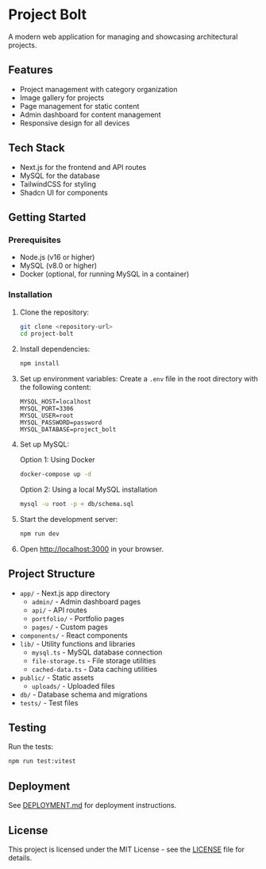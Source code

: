 # Project Bolt

A modern web application for managing and showcasing architectural projects.

## Features

- Project management with category organization
- Image gallery for projects
- Page management for static content
- Admin dashboard for content management
- Responsive design for all devices

## Tech Stack

- Next.js for the frontend and API routes
- MySQL for the database
- TailwindCSS for styling
- Shadcn UI for components

## Getting Started

### Prerequisites

- Node.js (v16 or higher)
- MySQL (v8.0 or higher)
- Docker (optional, for running MySQL in a container)

### Installation

1. Clone the repository:
   ```bash
   git clone <repository-url>
   cd project-bolt
   ```

2. Install dependencies:
   ```bash
   npm install
   ```

3. Set up environment variables:
   Create a `.env` file in the root directory with the following content:
   ```
   MYSQL_HOST=localhost
   MYSQL_PORT=3306
   MYSQL_USER=root
   MYSQL_PASSWORD=password
   MYSQL_DATABASE=project_bolt
   ```

4. Set up MySQL:
   
   Option 1: Using Docker
   ```bash
   docker-compose up -d
   ```
   
   Option 2: Using a local MySQL installation
   ```bash
   mysql -u root -p < db/schema.sql
   ```

5. Start the development server:
   ```bash
   npm run dev
   ```

6. Open [http://localhost:3000](http://localhost:3000) in your browser.

## Project Structure

- `app/` - Next.js app directory
  - `admin/` - Admin dashboard pages
  - `api/` - API routes
  - `portfolio/` - Portfolio pages
  - `pages/` - Custom pages
- `components/` - React components
- `lib/` - Utility functions and libraries
  - `mysql.ts` - MySQL database connection
  - `file-storage.ts` - File storage utilities
  - `cached-data.ts` - Data caching utilities
- `public/` - Static assets
  - `uploads/` - Uploaded files
- `db/` - Database schema and migrations
- `tests/` - Test files

## Testing

Run the tests:
```bash
npm run test:vitest
```

## Deployment

See [DEPLOYMENT.md](DEPLOYMENT.md) for deployment instructions.

## License

This project is licensed under the MIT License - see the [LICENSE](LICENSE) file for details.
